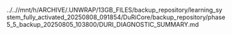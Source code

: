../..//mnt/h/ARCHIVE/.UNWRAP/13GB_FILES/backup_repository/learning_system_fully_activated_20250808_091854/DuRiCore/backup_repository/phase5_5_backup_20250805_103800/DURI_DIAGNOSTIC_SUMMARY.md